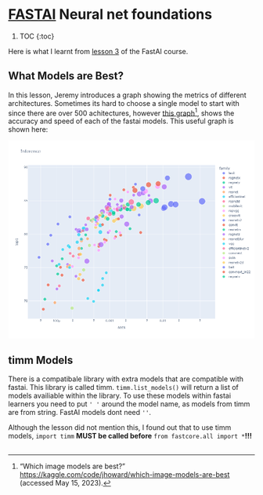 # **[FASTAI](https://www.fast.ai/)** Neural net foundations

1. TOC
{:toc}

Here is what I learnt from [lesson 3](https://course.fast.ai/Lessons/lesson3.html) of the FastAI course. 

## What Models are Best?

In this lesson, Jeremy introduces a graph showing the metrics of different architectures. Sometimes its hard to choose a single model to start with since there are over 500 achitectures, however [this graph](https://www.kaggle.com/code/jhoward/which-image-models-are-best)[^1], shows the accuracy and speed of each of the fastai models. This useful graph is shown here:

![](/images/whichmodelsarebest.png "What Models are Best?")

## timm Models

There is a compatibale library with extra models that are compatible with fastai. This library is called timm. `timm.list_models()` will return a list of models availiable within the library. To use these models within fastai learners you need to put `' '` around the model name, as models from timm are from string. FastAI models dont need `''`. 

Although the lesson did not mention this, I found out that to use timm models, `import timm` **MUST be called before** `from fastcore.all import *`**!!!**




## 


[^1]: “Which image models are best?” https://kaggle.com/code/jhoward/which-image-models-are-best (accessed May 15, 2023).

